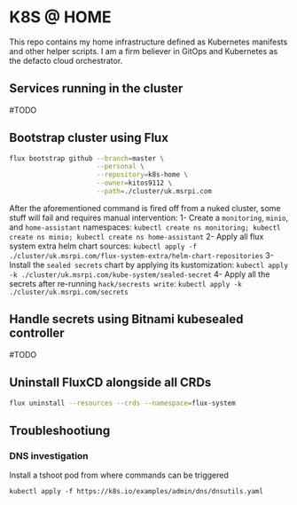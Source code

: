 # K8S @ HOME

This repo contains my home infrastructure defined as Kubernetes manifests and other helper scripts.
I am a firm believer in GitOps and Kubernetes as the defacto cloud orchestrator.

## Services running in the cluster
#TODO

## Bootstrap cluster using Flux

```sh
flux bootstrap github --branch=master \
                      --personal \
                      --repository=k8s-home \
                      --owner=kitos9112 \
                      --path=./cluster/uk.msrpi.com
```

After the aforementioned command is fired off from a nuked cluster, some stuff will fail and requires manual intervention:
 1- Create a `monitoring`, `minio`, and `home-assistant` namespaces: `kubectl create ns monitoring; kubectl create ns minio; kubectl create ns home-assistant`
 2- Apply all flux system extra helm chart sources: `kubectl apply -f ./cluster/uk.msrpi.com/flux-system-extra/helm-chart-repositories`
 3- Install the `sealed secrets` chart by applying its kustomization: `kubectl apply -k ./cluster/uk.msrpi.com/kube-system/sealed-secret`
 4- Apply all the secrets after re-running `hack/secrests write`: `kubectl apply -k ./cluster/uk.msrpi.com/secrets`


## Handle secrets using Bitnami kubesealed controller
#TODO

## Uninstall FluxCD alongside all CRDs

```sh
flux uninstall --resources --crds --namespace=flux-system
```

## Troubleshootiung

### DNS investigation

Install a tshoot pod from where commands can be triggered

```
kubectl apply -f https://k8s.io/examples/admin/dns/dnsutils.yaml
```
